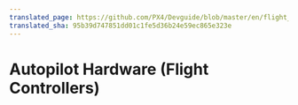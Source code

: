 ```yaml
---
translated_page: https://github.com/PX4/Devguide/blob/master/en/flight_controller/README.md
translated_sha: 95b39d747851dd01c1fe5d36b24e59ec865e323e
---
```


# Autopilot Hardware (Flight Controllers)